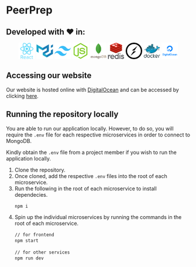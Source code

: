 # PeerPrep

## Developed with :heart: in:

<p align="center">
   <span>
      <img src="https://github.com/devicons/devicon/blob/master/icons/react/react-original-wordmark.svg" width="45px" alt="react" />
      <img src="https://github.com/devicons/devicon/blob/master/icons/materialui/materialui-original.svg" width="45px" alt="mui" />
      <img src="https://github.com/devicons/devicon/blob/master/icons/tailwindcss/tailwindcss-plain.svg" width="45px" alt="tailwind" />
      <img src="https://github.com/devicons/devicon/blob/master/icons/nodejs/nodejs-original.svg" width="45px" alt="nodejs" />
      <img src="https://github.com/devicons/devicon/blob/master/icons/mongodb/mongodb-original-wordmark.svg" width="45px" alt="mongodb" />
      <img src="https://github.com/devicons/devicon/blob/master/icons/redis/redis-original-wordmark.svg" width="45px" alt="redis" />
      <img src="https://github.com/devicons/devicon/blob/master/icons/socketio/socketio-original.svg" width="45px" alt="socketio" />
      <img src="https://github.com/devicons/devicon/blob/master/icons/docker/docker-original-wordmark.svg" width="45px" alt="docker" />
      <img src="https://github.com/devicons/devicon/blob/master/icons/digitalocean/digitalocean-original-wordmark.svg" width="45px" alt="digitalocean" />
   </span>
</p>

## Accessing our website
Our website is hosted online with [DigitalOcean](https://www.digitalocean.com/) and can be accessed by clicking [here](http://www.peerprep.me).

## Running the repository locally
You are able to run our application locally. 
However, to do so, you will require the `.env` file for each respective microservices in order to connect to MongoDB.

Kindly obtain the `.env` file from a project member if you wish to run the application locally.

1. Clone the repository.
2. Once cloned, add the respective `.env` files into the root of each microservice.
3. Run the following in the root of each microservice to install dependecies.
    ```
    npm i
    ```
4. Spin up the individual microservices by running the commands in the root of each microservice.
    ```
    // for frontend
    npm start

    // for other services
    npm run dev
    ```
